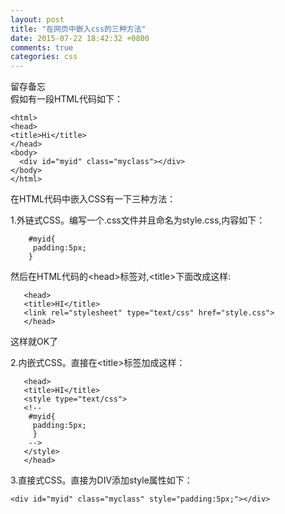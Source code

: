 ```yaml
---
layout: post
title: "在网页中嵌入css的三种方法"
date: 2015-07-22 18:42:32 +0800
comments: true
categories: css
---  
```


留存备忘  
假如有一段HTML代码如下：
```
<html>
<head>
<title>Hi</title>
</head>
<body>
  <div id="myid" class="myclass"></div>
</body>
</html>
``` 

在HTML代码中嵌入CSS有一下三种方法：

1.外链式CSS。编写一个.css文件并且命名为style.css,内容如下：
```
    #myid{
     padding:5px;
    }
``` 
然后在HTML代码的<head\>标签对,<title\>下面改成这样:
```
   <head>
   <title>HI</title>
   <link rel="stylesheet" type="text/css" href="style.css">
   </head>
``` 
这样就OK了  

2.内嵌式CSS。直接在<title\>标签加成这样：
```
   <head>
   <title>HI</title>
   <style type="text/css">
   <!--
    #myid{
     padding:5px;
     }
    -->
   </style>
   </head>
 ``` 
 
3.直接式CSS。直接为DIV添加style属性如下：
```
<div id="myid" class="myclass" style="padding:5px;"></div>
```